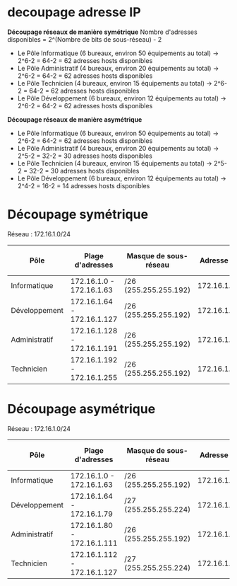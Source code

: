 # decoupage adresse IP

**Découpage réseaux de manière symétrique**
Nombre d'adresses disponibles = 2^(Nombre de bits de sous-réseau) - 2
- Le Pôle Informatique (6 bureaux, environ 50 équipements au total) -> 2^6-2 = 64-2 = 62 adresses hosts disponibles
- Le Pôle Administratif (4 bureaux, environ 20 équipements au total) -> 2^6-2 = 64-2 = 62 adresses hosts disponibles
- Le Pôle Technicien (4 bureaux, environ 15 équipements au total) -> 2^6-2 = 64-2 = 62 adresses hosts disponibles
- Le Pôle Développement (6 bureaux, environ 12 équipements au total) -> 2^6-2 = 64-2 = 62 adresses hosts disponibles



**Découpage réseaux de manière asymétrique**

- Le Pôle Informatique (6 bureaux, environ 50 équipements au total) -> 2^6-2 = 64-2 = 62 adresses hosts disponibles
- Le Pôle Administratif (4 bureaux, environ 20 équipements au total) -> 2^5-2 = 32-2 = 30 adresses hosts disponibles
- Le Pôle Technicien (4 bureaux, environ 15 équipements au total) -> 2^5-2 = 32-2 = 30 adresses hosts disponibles
- Le Pôle Développement (6 bureaux, environ 12 équipements au total) -> 2^4-2 = 16-2 = 14 adresses hosts disponibles


# Découpage symétrique

Réseau : 172.16.1.0/24

| Pôle           | Plage d'adresses   | Masque de sous-réseau | Adresse réseau | Adresse de broadcast | Adresse de début de plage | Adresse de fin de plage |
|----------------|--------------------|-----------------------|----------------|-----------------------|--------------------------|------------------------|
| Informatique   | 172.16.1.0 - 172.16.1.63 | /26 (255.255.255.192) | 172.16.1.0/26  | 172.16.1.63/26       | 172.16.1.1               | 172.16.1.62            |
| Développement  | 172.16.1.64 - 172.16.1.127 | /26 (255.255.255.192) | 172.16.1.64/26 | 172.16.1.127/26      | 172.16.1.65              | 172.16.1.126           |
| Administratif  | 172.16.1.128 - 172.16.1.191 | /26 (255.255.255.192) | 172.16.1.128/26 | 172.16.1.191/26      | 172.16.1.129             | 172.16.1.190           |
| Technicien     | 172.16.1.192 - 172.16.1.255 | /26 (255.255.255.192) | 172.16.1.192/26 | 172.16.1.255/26      | 172.16.1.193             | 172.16.1.254           |

# Découpage asymétrique

Réseau : 172.16.1.0/24

| Pôle           | Plage d'adresses   | Masque de sous-réseau | Adresse réseau | Adresse de broadcast | Adresse de début de plage | Adresse de fin de plage |
|----------------|--------------------|-----------------------|----------------|-----------------------|--------------------------|------------------------|
| Informatique   | 172.16.1.0 - 172.16.1.63 | /26 (255.255.255.192) | 172.16.1.0/26  | 172.16.1.63/26       | 172.16.1.1               | 172.16.1.62            |
| Développement  | 172.16.1.64 - 172.16.1.79 | /27 (255.255.255.224) | 172.16.1.64/27 | 172.16.1.79/27       | 172.16.1.65              | 172.16.1.78            |
| Administratif  | 172.16.1.80 - 172.16.1.111 | /26 (255.255.255.192) | 172.16.1.80/26 | 172.16.1.111/26      | 172.16.1.81              | 172.16.1.110           |
| Technicien     | 172.16.1.112 - 172.16.1.127 | /27 (255.255.255.224) | 172.16.1.112/27 | 172.16.1.127/27      | 172.16.1.113             | 172.16.1.126           |

